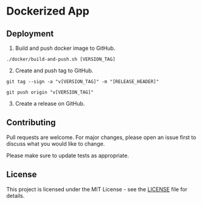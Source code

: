 # Dockerized App

## Deployment

1. Build and push docker image to GitHub.

```
./docker/build-and-push.sh [VERSION_TAG]
```

2. Create and push tag to GitHub.

```
git tag --sign -a "v[VERSION_TAG]" -m "[RELEASE_HEADER]"

git push origin "v[VERSION_TAG]"
```

3. Create a release on GitHub.

## Contributing

Pull requests are welcome. For major changes, please open an issue first to discuss what you would like to change.

Please make sure to update tests as appropriate.

## License

This project is licensed under the MIT License - see the [LICENSE](LICENSE) file for details.
